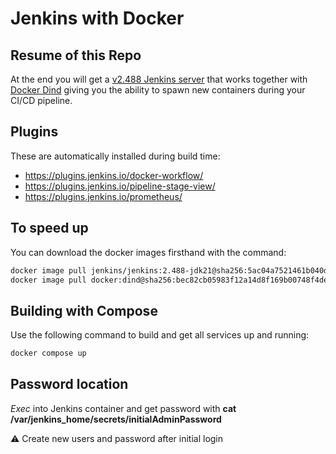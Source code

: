 # Jenkins with Docker

## Resume of this Repo

At the end you will get a [v2.488 Jenkins server](https://www.jenkins.io/changelog/2.488/) that works together with [Docker Dind](https://hub.docker.com/_/docker) giving you the ability to spawn new containers during your CI/CD pipeline.

## Plugins

These are automatically installed during build time:

- https://plugins.jenkins.io/docker-workflow/
- https://plugins.jenkins.io/pipeline-stage-view/
- https://plugins.jenkins.io/prometheus/

## To speed up

You can download the docker images firsthand with the command:

```bash
docker image pull jenkins/jenkins:2.488-jdk21@sha256:5ac04a7521461b040dbe9bdb84448fb32e590640b50ddb870697b147e585a4d5
docker image pull docker:dind@sha256:bec82cb05983f12a14d8f169b00748f4ded8573f4da5f1d15d375b6a2470289f
```

## Building with Compose

Use the following command to build and get all services up and running:

```bash
docker compose up
```

## Password location

*Exec* into Jenkins container and get password with **cat  /var/jenkins_home/secrets/initialAdminPassword**

:warning: Create new users and password after initial login